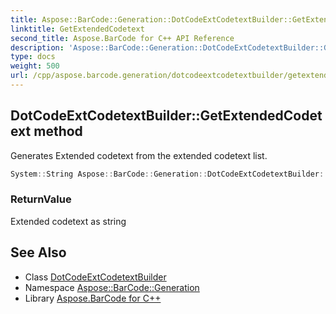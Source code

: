 ```yaml
---
title: Aspose::BarCode::Generation::DotCodeExtCodetextBuilder::GetExtendedCodetext method
linktitle: GetExtendedCodetext
second_title: Aspose.BarCode for C++ API Reference
description: 'Aspose::BarCode::Generation::DotCodeExtCodetextBuilder::GetExtendedCodetext method. Generates Extended codetext from the extended codetext list in C++.'
type: docs
weight: 500
url: /cpp/aspose.barcode.generation/dotcodeextcodetextbuilder/getextendedcodetext/
---
```

## DotCodeExtCodetextBuilder::GetExtendedCodetext method


Generates Extended codetext from the extended codetext list.

```cpp
System::String Aspose::BarCode::Generation::DotCodeExtCodetextBuilder::GetExtendedCodetext() override
```


### ReturnValue

Extended codetext as string

## See Also

* Class [DotCodeExtCodetextBuilder](../)
* Namespace [Aspose::BarCode::Generation](../../)
* Library [Aspose.BarCode for C++](../../../)
